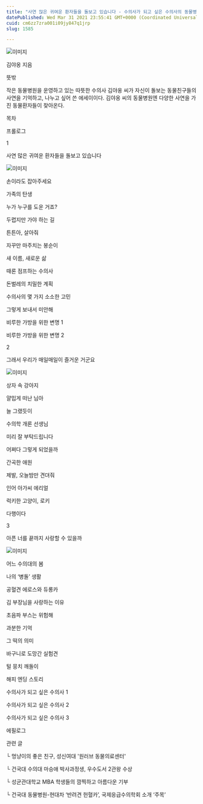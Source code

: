 ```yaml
---
title: "사연 많은 귀여운 환자들을 돌보고 있습니다 - 수의사가 되고 싶은 수의사의 동물병원 이야기"
datePublished: Wed Mar 31 2021 23:55:41 GMT+0000 (Coordinated Universal Time)
cuid: cm6zz7zra001i09jy847q1jrp
slug: 1585

---
```



![이미지](https://cdn.hashnode.com/res/hashnode/image/upload/v1739247772486/7c432988-ac89-448c-bf58-ee122982f108.jpeg)

김야옹 지음

뜻밖

작은 동물병원을 운영하고 있는 따뜻한 수의사 김야옹 씨가 자신이 돌보는 동물친구들의 사연을 기억하고, 나누고 싶어 쓴 에세이이다. 김야옹 씨의 동물병원엔 다양한 사연을 가진 동물환자들이 찾아온다.

목차

프롤로그

1

사연 많은 귀여운 환자들을 돌보고 있습니다

![이미지](https://cdn.hashnode.com/res/hashnode/image/upload/v1739247774015/788c9dae-855f-4840-9125-d19d29997c98.jpeg)

손이라도 잡아주세요

가족의 탄생

누가 누구를 도운 거죠?

두렵지만 가야 하는 길

튼튼아, 살아줘

자꾸만 마주치는 봉순이

새 이름, 새로운 삶

때론 점프하는 수의사

돈벌레의 치밀한 계획

수의사의 몇 가지 소소한 고민

그렇게 보내서 미안해

비루한 가방을 위한 변명 1

비루한 가방을 위한 변명 2

2

그래서 우리가 매일매일이 즐거운 거군요

![이미지](https://cdn.hashnode.com/res/hashnode/image/upload/v1739247776335/9e4ebbca-513e-490a-b1fc-85fc93936dff.jpeg)

상자 속 강아지

얄밉게 떠난 님아

늘 그랬듯이

수의학 개론 선생님

미리 잘 부탁드립니다

어쩌다 그렇게 되었을까

간곡한 애원

제발, 오늘밤만 견뎌줘

인어 아가씨 에리얼

럭키한 고양이, 로키

다행이다

3

아픈 너를 끝까지 사랑할 수 있을까

![이미지](https://cdn.hashnode.com/res/hashnode/image/upload/v1739247778378/27d1b1e2-24c8-453b-bc8a-874c40f81b39.jpeg)

어느 수의대의 봄

나의 ‘병돌’ 생활

공혈견 에로스와 듀롱카

김 부장님을 사랑하는 이유

초음파 부스는 위험해

과분한 기억

그 떡의 의미

바구니로 도망간 실험견

털 뭉치 깨돌이

해피 엔딩 스토리

수의사가 되고 싶은 수의사 1

수의사가 되고 싶은 수의사 2

수의사가 되고 싶은 수의사 3

에필로그

관련 글

└ 멍냥이의 좋은 친구, 성신여대 '원러브 동물의료센터'

└ 건국대 수의대 마승애 박사과정생, 우수도서 2관왕 수상

└ 성균관대학교 MBA 학생들의 깜찍하고 아름다운 기부

└ 건국대 동물병원-현대차 ‘반려견 헌혈카’, 국제응급수의학회 소개 ‘주목’